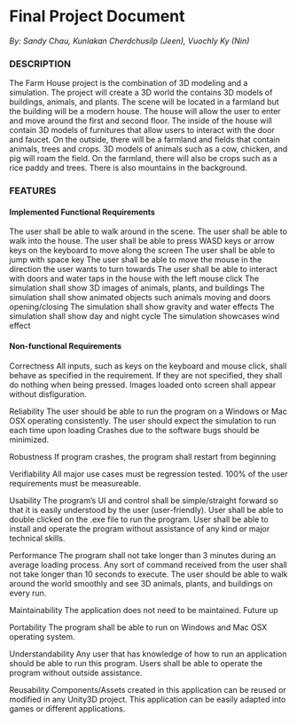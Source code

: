 # Final Project Document

*By: Sandy Chau, Kunlakan Cherdchusilp (Jeen), Vuochly Ky (Nin)*

### DESCRIPTION

The Farm House project is the combination of 3D modeling and a simulation. The project will create a 3D world the contains 3D models of buildings, animals, and plants. The scene will be located in a farmland but the building will be a modern house. The house will allow the user to enter and move around the first and second floor. The inside of the house will contain 3D models of furnitures that allow users to interact with the door and faucet. 
On the outside, there will be a farmland and fields that contain animals, trees and crops. 3D models of animals such as a cow, chicken, and pig will roam the field. On the farmland, there will also be crops such as a rice paddy and trees. There is also mountains in the background.


### FEATURES

#### Implemented Functional Requirements
The user shall be able to walk around in the scene.
The user shall be able to walk into the house.
The user shall be able to press WASD keys or arrow keys on the keyboard to move along the screen
The user shall be able to jump with space key
The user shall be able to move the mouse in the direction the user wants to turn towards
The user shall be able to interact with doors and water taps in the house with the left mouse click
The simulation shall show 3D images of animals, plants, and buildings
The simulation shall show animated objects such animals moving and doors opening/closing
The simulation shall show gravity and water effects
The simulation shall show day and night cycle
The simulation showcases wind effect 

#### Non-functional Requirements
Correctness
All inputs, such as keys on the keyboard and mouse click, shall behave as specified in the requirement. If they are not specified, they shall do nothing when being pressed.
Images loaded onto screen shall appear without disfiguration. 

Reliability
The user should be able to run the program on a Windows or Mac OSX operating consistently. 
The user should expect the simulation to run each time upon loading
Crashes due to the software bugs should be minimized.

Robustness
If program crashes, the program shall restart from beginning

Verifiability
All major use cases must be regression tested.
100% of the user requirements must be measureable.

Usability
The program’s UI and control shall be simple/straight forward so that it is easily understood by the user (user-friendly).
User shall be able to double clicked on the .exe file to run the program.
User shall be able to install and operate the program without assistance of any kind or major technical skills.

Performance
The program shall not take longer than 3 minutes during an average loading process.
Any sort of command received from the user shall not take longer than 10 seconds to execute.
The user should be able to walk around the world smoothly and see 3D animals, plants, and buildings on every run.

Maintainability
The application does not need to be maintained. Future up

Portability
The program shall be able to run on Windows and Mac OSX operating system.

Understandability
Any user that has knowledge of how to run an application should be able to run this program.
Users shall be able to operate the program without outside assistance.  

Reusability
Components/Assets created in this application can be reused or modified in any Unity3D project.
This application can be easily adapted into games or different applications.
